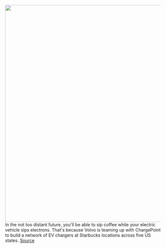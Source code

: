 <img src='https://cdn.vox-cdn.com/thumbor/VjblaDZ8QirvxU0Qx-MzYr5JgfI=/0x0:4000x2762/1200x800/filters:focal(1680x1061:2320x1701)/cdn.vox-cdn.com/uploads/chorus_image/image/70624711/Starbucks_C40.0.jpg' width='700px' /><br/>
In the not too distant future, you'll be able to sip coffee while your electric vehicle sips electrons. That's because Volvo is teaming up with ChargePoint to build a network of EV chargers at Starbucks locations across five US states.
<a href='https://www.theverge.com/2022/3/15/22977536/volvo-chargepoint-ev-chargers-starbucks-dc-fast'> Source <a/>